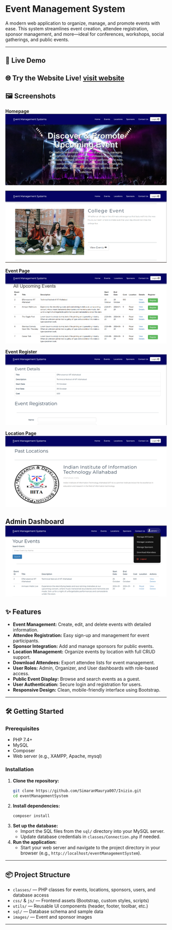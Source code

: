 # Event Management System

A modern web application to organize, manage, and promote events with ease. This system streamlines event creation, attendee registration, sponsor management, and more—ideal for conferences, workshops, social gatherings, and public events.

---

## 🚀 Live Demo

🌐 **Try the Website Live!** [visit website](https://inizio-dsqw.onrender.com/)
---

## 🖼️ Screenshots

**Homepage**
![Homepage](images/homepage1.png)

![](images/homepage2.png)

**Event Page**
![Event](images/eventpage.png)

**Event Register**
![Event Register](images/event_detail_and_register.png)

**Location Page**
![Location Page](images/locationpage.png)

**Admin Dashboard**
![Admin Dashboard](images/admin_dashboard.png)
---

## ✨ Features
- **Event Management:** Create, edit, and delete events with detailed information.
- **Attendee Registration:** Easy sign-up and management for event participants.
- **Sponsor Integration:** Add and manage sponsors for public events.
- **Location Management:** Organize events by location with full CRUD support.
- **Download Attendees:** Export attendee lists for event management.
- **User Roles:** Admin, Organizer, and User dashboards with role-based access.
- **Public Event Display:** Browse and search events as a guest.
- **User Authentication:** Secure login and registration for users.
- **Responsive Design:** Clean, mobile-friendly interface using Bootstrap.

---

## 🛠️ Getting Started

### Prerequisites
- PHP 7.4+
- MySQL
- Composer
- Web server (e.g., XAMPP, Apache, mysql)

### Installation
1. **Clone the repository:**
   ```bash
   git clone https://github.com/SimaranMaurya007/Inizio.git
   cd eventManagementSystem
   ```
2. **Install dependencies:**
   ```bash
   composer install
   ```
3. **Set up the database:**
   - Import the SQL files from the `sql/` directory into your MySQL server.
   - Update database credentials in `classes/Connection.php` if needed.
4. **Run the application:**
   - Start your web server and navigate to the project directory in your browser (e.g., `http://localhost/eventManagementSystem`).

---

## 📦 Project Structure
- `classes/` — PHP classes for events, locations, sponsors, users, and database access
- `css/` & `js/` — Frontend assets (Bootstrap, custom styles, scripts)
- `utils/` — Reusable UI components (header, footer, toolbar, etc.)
- `sql/` — Database schema and sample data
- `images/` — Event and sponsor images

---


